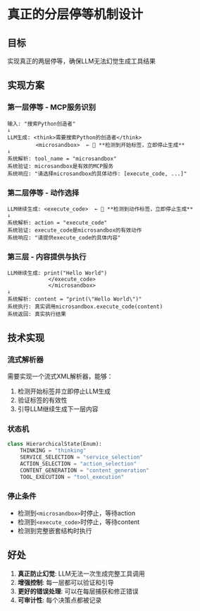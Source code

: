 # 真正的分层停等机制设计

## 目标
实现真正的两层停等，确保LLM无法幻觉生成工具结果

## 实现方案

### 第一层停等 - MCP服务识别
```
输入: "搜索Python创造者"
↓
LLM生成: <think>需要搜索Python的创造者</think>
         <microsandbox>  ← 🛑 **检测到开始标签，立即停止生成**
↓
系统解析: tool_name = "microsandbox"
系统验证: microsandbox是有效的MCP服务
系统响应: "请选择microsandbox的具体动作: [execute_code, ...]"
```

### 第二层停等 - 动作选择
```
LLM继续生成: <execute_code>  ← 🛑 **检测到动作标签，立即停止生成**
↓
系统解析: action = "execute_code"
系统验证: execute_code是microsandbox的有效动作
系统响应: "请提供execute_code的具体内容"
```

### 第三层 - 内容提供与执行
```
LLM继续生成: print("Hello World")
             </execute_code>
             </microsandbox>
↓
系统解析: content = "print(\"Hello World\")"
系统执行: 真实调用microsandbox.execute_code(content)
系统返回: 真实执行结果
```

## 技术实现

### 流式解析器
需要实现一个流式XML解析器，能够：
1. 检测开始标签并立即停止LLM生成
2. 验证标签的有效性
3. 引导LLM继续生成下一层内容

### 状态机
```python
class HierarchicalState(Enum):
    THINKING = "thinking"
    SERVICE_SELECTION = "service_selection"
    ACTION_SELECTION = "action_selection"
    CONTENT_GENERATION = "content_generation"
    TOOL_EXECUTION = "tool_execution"
```

### 停止条件
- 检测到`<microsandbox>`时停止，等待action
- 检测到`<execute_code>`时停止，等待content
- 检测到完整嵌套结构时执行

## 好处
1. **真正防止幻觉**: LLM无法一次生成完整工具调用
2. **增强控制**: 每一层都可以验证和引导
3. **更好的错误处理**: 可以在每层捕获和修正错误
4. **可审计性**: 每个决策点都被记录